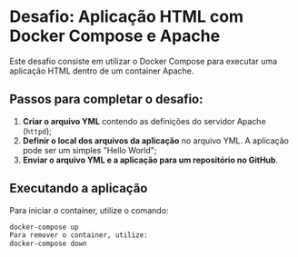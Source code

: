 # Desafio: Aplicação HTML com Docker Compose e Apache

Este desafio consiste em utilizar o Docker Compose para executar uma aplicação HTML dentro de um container Apache.

## Passos para completar o desafio:

1. **Criar o arquivo YML** contendo as definições do servidor Apache (`httpd`);
2. **Definir o local dos arquivos da aplicação** no arquivo YML. A aplicação pode ser um simples "Hello World";
3. **Enviar o arquivo YML e a aplicação para um repositório no GitHub**.

## Executando a aplicação

Para iniciar o container, utilize o comando:

```sh
docker-compose up
Para remover o container, utilize:
docker-compose down
